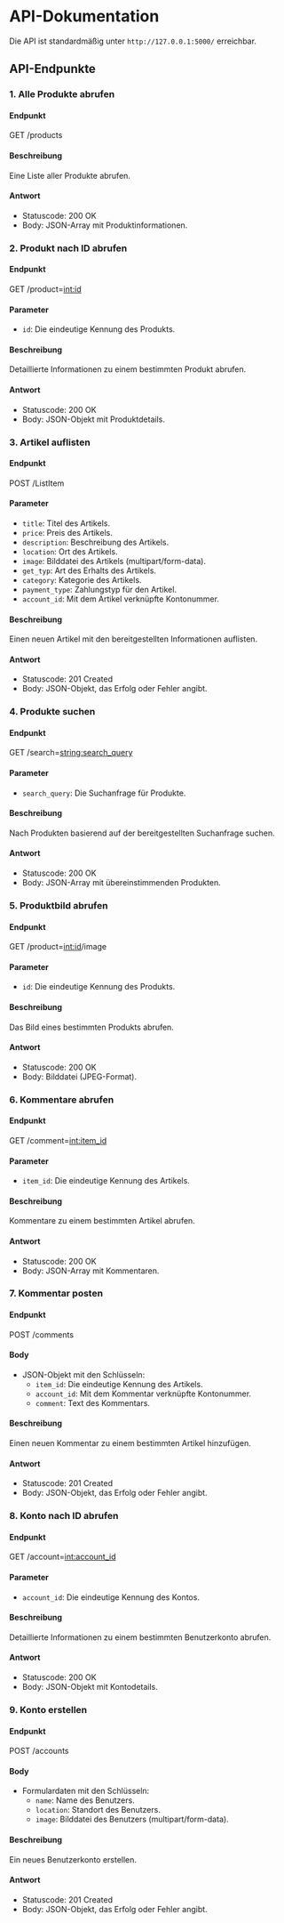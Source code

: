 # API-Dokumentation

Die API ist standardmäßig unter `http://127.0.0.1:5000/` erreichbar.

## API-Endpunkte

### 1. Alle Produkte abrufen

#### Endpunkt


GET /products


#### Beschreibung

Eine Liste aller Produkte abrufen.

#### Antwort

- Statuscode: 200 OK
- Body: JSON-Array mit Produktinformationen.

### 2. Produkt nach ID abrufen

#### Endpunkt


GET /product=<int:id>


#### Parameter

- `id`: Die eindeutige Kennung des Produkts.

#### Beschreibung

Detaillierte Informationen zu einem bestimmten Produkt abrufen.

#### Antwort

- Statuscode: 200 OK
- Body: JSON-Objekt mit Produktdetails.

### 3. Artikel auflisten

#### Endpunkt


POST /ListItem


#### Parameter

- `title`: Titel des Artikels.
- `price`: Preis des Artikels.
- `description`: Beschreibung des Artikels.
- `location`: Ort des Artikels.
- `image`: Bilddatei des Artikels (multipart/form-data).
- `get_typ`: Art des Erhalts des Artikels.
- `category`: Kategorie des Artikels.
- `payment_type`: Zahlungstyp für den Artikel.
- `account_id`: Mit dem Artikel verknüpfte Kontonummer.

#### Beschreibung

Einen neuen Artikel mit den bereitgestellten Informationen auflisten.

#### Antwort

- Statuscode: 201 Created
- Body: JSON-Objekt, das Erfolg oder Fehler angibt.

### 4. Produkte suchen

#### Endpunkt


GET /search=<string:search_query>


#### Parameter

- `search_query`: Die Suchanfrage für Produkte.

#### Beschreibung

Nach Produkten basierend auf der bereitgestellten Suchanfrage suchen.

#### Antwort

- Statuscode: 200 OK
- Body: JSON-Array mit übereinstimmenden Produkten.

### 5. Produktbild abrufen

#### Endpunkt


GET /product=<int:id>/image


#### Parameter

- `id`: Die eindeutige Kennung des Produkts.

#### Beschreibung

Das Bild eines bestimmten Produkts abrufen.

#### Antwort

- Statuscode: 200 OK
- Body: Bilddatei (JPEG-Format).

### 6. Kommentare abrufen

#### Endpunkt


GET /comment=<int:item_id>


#### Parameter

- `item_id`: Die eindeutige Kennung des Artikels.

#### Beschreibung

Kommentare zu einem bestimmten Artikel abrufen.

#### Antwort

- Statuscode: 200 OK
- Body: JSON-Array mit Kommentaren.

### 7. Kommentar posten

#### Endpunkt


POST /comments


#### Body

- JSON-Objekt mit den Schlüsseln:
  - `item_id`: Die eindeutige Kennung des Artikels.
  - `account_id`: Mit dem Kommentar verknüpfte Kontonummer.
  - `comment`: Text des Kommentars.

#### Beschreibung

Einen neuen Kommentar zu einem bestimmten Artikel hinzufügen.

#### Antwort

- Statuscode: 201 Created
- Body: JSON-Objekt, das Erfolg oder Fehler angibt.

### 8. Konto nach ID abrufen

#### Endpunkt


GET /account=<int:account_id>


#### Parameter

- `account_id`: Die eindeutige Kennung des Kontos.

#### Beschreibung

Detaillierte Informationen zu einem bestimmten Benutzerkonto abrufen.

#### Antwort

- Statuscode: 200 OK
- Body: JSON-Objekt mit Kontodetails.

### 9. Konto erstellen

#### Endpunkt


POST /accounts


#### Body

- Formulardaten mit den Schlüsseln:
  - `name`: Name des Benutzers.
  - `location`: Standort des Benutzers.
  - `image`: Bilddatei des Benutzers (multipart/form-data).

#### Beschreibung

Ein neues Benutzerkonto erstellen.

#### Antwort

- Statuscode: 201 Created
- Body: JSON-Objekt, das Erfolg oder Fehler angibt.